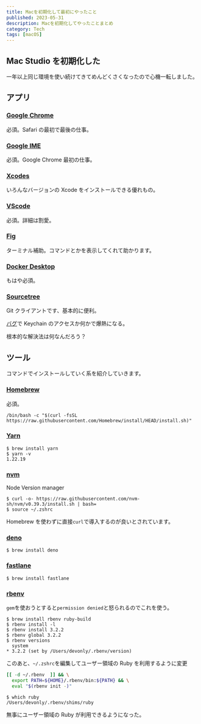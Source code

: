 ```yaml
---
title: Macを初期化して最初にやったこと
published: 2023-05-31
description: Macを初期化してやったことまとめ
category: Tech
tags: [macOS]
---
```


## Mac Studio を初期化した

一年以上同じ環境を使い続けてきてめんどくさくなったので心機一転しました。

## アプリ

### [Google Chrome](https://www.google.com/chrome/)

必須。Safari の最初で最後の仕事。

### [Google IME](https://www.google.co.jp/ime/)

必須。Google Chrome 最初の仕事。

### [Xcodes](https://www.xcodes.app/)

いろんなバージョンの Xcode をインストールできる優れもの。

### [VScode](https://code.visualstudio.com/)

必須。詳細は割愛。

### [Fig](https://fig.io/)

ターミナル補助。コマンドとかを表示してくれて助かります。

### [Docker Desktop](https://www.docker.com/products/docker-desktop/)

もはや必須。

### [Sourcetree](https://www.sourcetreeapp.com/)

Git クライアントです、基本的に便利。

[バグ](https://qiita.com/katzueno/items/97222296337827f81ab0)で Keychain のアクセスか何かで爆熱になる。

根本的な解決法は何なんだろう？

## ツール

コマンドでインストールしていく系を紹介していきます。

### [Homebrew](https://brew.sh/)

必須。

```
/bin/bash -c "$(curl -fsSL https://raw.githubusercontent.com/Homebrew/install/HEAD/install.sh)"
```

### [Yarn](https://yarnpkg.com/)

```
$ brew install yarn
$ yarn -v
1.22.19
```

### [nvm](https://github.com/nvm-sh/nvm)

Node Version manager

```
$ curl -o- https://raw.githubusercontent.com/nvm-sh/nvm/v0.39.3/install.sh | bash=
$ source ~/.zshrc
```

Homebrew を使わずに直接`curl`で導入するのが良いとされています。

### [deno](https://deno.com/)

```
$ brew install deno
```

### [fastlane](https://fastlane.tools/)

```
$ brew install fastlane
```

### [rbenv]()

`gem`を使おうとすると`permission denied`と怒られるのでこれを使う。

```
$ brew install rbenv ruby-build
$ rbenv install -l
$ rbenv install 3.2.2
$ rbenv global 3.2.2
$ rbenv versions
  system
* 3.2.2 (set by /Users/devonly/.rbenv/version)
```

このあと、`~/.zshrc`を編集してユーザー領域の Ruby を利用するように変更

```zsh
[[ -d ~/.rbenv  ]] && \
  export PATH=${HOME}/.rbenv/bin:${PATH} && \
  eval "$(rbenv init -)"
```

```
$ which ruby
/Users/devonly/.rbenv/shims/ruby
```

無事にユーザー領域の Ruby が利用できるようになった。
